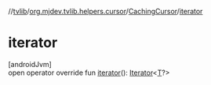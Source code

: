 //[tvlib](../../../index.md)/[org.mjdev.tvlib.helpers.cursor](../index.md)/[CachingCursor](index.md)/[iterator](iterator.md)

# iterator

[androidJvm]\
open operator override fun [iterator](iterator.md)(): [Iterator](https://kotlinlang.org/api/latest/jvm/stdlib/kotlin.collections/-iterator/index.html)&lt;[T](index.md)?&gt;
